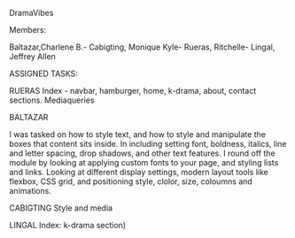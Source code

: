 DramaVibes

Members:

Baltazar,Charlene B.-
Cabigting, Monique Kyle-
Rueras, Ritchelle-
Lingal, Jeffrey Allen

ASSIGNED TASKS:

RUERAS
Index - navbar, hamburger, home, k-drama, about, contact sections.
Mediaqueries

BALTAZAR

I was tasked on how to style text, and how to style and manipulate the boxes that content sits inside.
In including setting font, boldness, italics, line and letter spacing, drop shadows, and other text features. 
I round off the module by looking at applying custom fonts to your page, and styling lists and links. 
Looking at different display settings, modern layout tools like flexbox, CSS grid, and positioning style, clolor, 
size, coloumns and animations.

CABIGTING
Style and media

LINGAL
Index: k-drama section)

